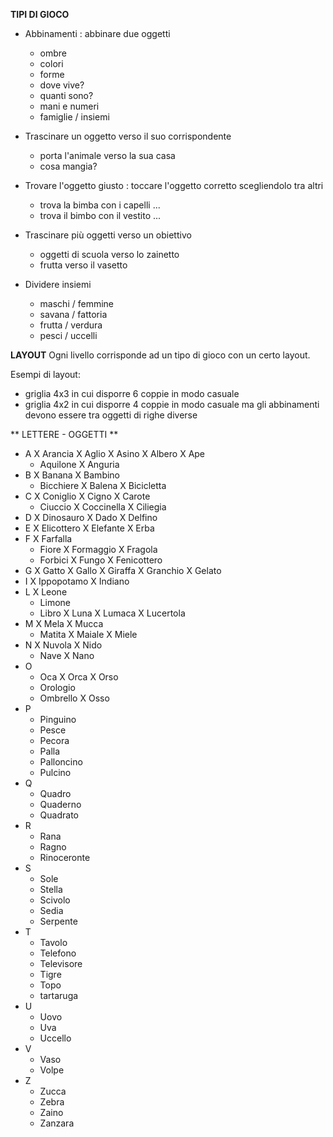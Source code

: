 **TIPI DI GIOCO**

- Abbinamenti : abbinare due oggetti
    - ombre
    - colori
    - forme
    - dove vive?
    - quanti sono?
    - mani e numeri
    - famiglie / insiemi

- Trascinare un oggetto verso il suo corrispondente
    - porta l'animale verso la sua casa
    - cosa mangia?

- Trovare l'oggetto giusto : toccare l'oggetto corretto scegliendolo tra altri
    - trova la bimba con i capelli ...
    - trova il bimbo con il vestito ...

- Trascinare più oggetti verso un obiettivo
    - oggetti di scuola verso lo zainetto
    - frutta verso il vasetto

- Dividere insiemi
    - maschi / femmine
    - savana / fattoria
    - frutta / verdura
    - pesci / uccelli


**LAYOUT**
Ogni livello corrisponde ad un tipo di gioco con un certo layout.

Esempi di layout:
- griglia 4x3 in cui disporre 6 coppie in modo casuale
- griglia 4x2 in cui disporre 4 coppie in modo casuale ma gli abbinamenti devono essere tra oggetti di righe diverse






** LETTERE - OGGETTI **
- A
    X Arancia
    X Aglio
    X Asino
    X Albero
    X Ape
    - Aquilone
    X Anguria
- B
    X Banana
    X Bambino
    - Bicchiere
    X Balena
    X Bicicletta
- C
    X Coniglio
    X Cigno
    X Carote
    - Ciuccio
    X Coccinella
    X Ciliegia
- D
    X Dinosauro
    X Dado
    X Delfino
- E
    X Elicottero
    X Elefante
    X Erba
- F
    X Farfalla
    - Fiore
    X Formaggio
    X Fragola
    - Forbici
    X Fungo
    X Fenicottero
- G
    X Gatto
    X Gallo
    X Giraffa
    X Granchio
    X Gelato
- I
    X Ippopotamo
    X Indiano
- L
    X Leone
    - Limone
    - Libro
    X Luna
    X Lumaca
    X Lucertola
- M
    X Mela
    X Mucca
    - Matita
    X Maiale
    X Miele
- N
    X Nuvola
    X Nido
    - Nave
    X Nano
- O
    - Oca
    X Orca
    X Orso
    - Orologio
    - Ombrello
    X Osso
- P
    - Pinguino
    - Pesce
    - Pecora
    - Palla
    - Palloncino
    - Pulcino
- Q
    - Quadro
    - Quaderno
    - Quadrato
- R
    - Rana
    - Ragno
    - Rinoceronte
- S
    - Sole
    - Stella
    - Scivolo
    - Sedia
    - Serpente
- T
    - Tavolo
    - Telefono
    - Televisore
    - Tigre
    - Topo
    - tartaruga
- U
    - Uovo
    - Uva
    - Uccello
- V
    - Vaso
    - Volpe
- Z
    - Zucca
    - Zebra
    - Zaino
    - Zanzara